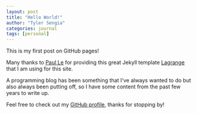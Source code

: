 ```yaml
---
layout: post
title: "Hello World!"
author: "Tyler Sengia"
categories: journal
tags: [personal]
---
```


This is my first post on GitHub pages!

Many thanks to [Paul Le](https://github.com/LeNPaul) for providing this great Jekyll template [Lagrange](https://github.com/LeNPaul/Lagrange) that I am using for this site.

A programming blog has been something that I've always wanted to do but also always been putting off, so I have some content from the past few years to write up.

Feel free to check out my [GitHub profile](https://github.com/tsengia), thanks for stopping by!

